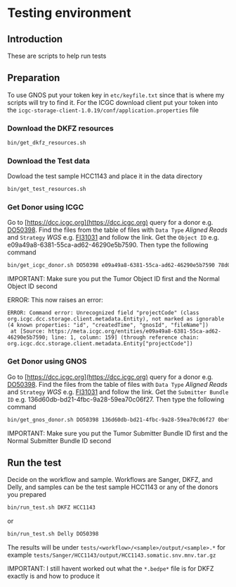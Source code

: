# Testing environment

## Introduction

These are scripts to help run tests

## Preparation

To use GNOS put your token key in `etc/keyfile.txt` since that is where my scripts will try to find it. For the ICGC download client put your token into the ```icgc-storage-client-1.0.19/conf/application.properties``` file

### Download the DKFZ resources

```sh
bin/get_dkfz_resources.sh
```

### Download the Test data

Dowload the test sample HCC1143 and place it in the data directory

```sh
bin/get_test_resources.sh
```
### Get Donor using ICGC

Go to [https://dcc.icgc.org](https://dcc.icgc.org) query for a donor e.g. [DO50398](https://dcc.icgc.org/donors/DO50398). Find the files from the
table of files with `Data Type` *Aligned Reads* and `Strategy` *WGS* e.g. [FI31031](https://dcc.icgc.org/repositories/files/FI31031) and follow the link.
Get the `Object ID` e.g. e09a49a8-6381-55ca-ad62-46290e5b7590. Then type the following command

```sh
bin/get_icgc_donor.sh DO50398 e09a49a8-6381-55ca-ad62-46290e5b7590 78d071c5-a0f5-5bd1-8e05-9850bf326e93
```

IMPORTANT: Make sure you put the Tumor Object ID first and the Normal Object ID second

ERROR: This now raises an error:

```
ERROR: Command error: Unrecognized field "projectCode" (class org.icgc.dcc.storage.client.metadata.Entity), not marked as ignorable (4 known properties: "id", "createdTime", "gnosId", "fileName"])
 at [Source: https://meta.icgc.org/entities/e09a49a8-6381-55ca-ad62-46290e5b7590; line: 1, column: 159] (through reference chain: org.icgc.dcc.storage.client.metadata.Entity["projectCode"])
```

### Get Donor using GNOS

Go to [https://dcc.icgc.org](https://dcc.icgc.org) query for a donor e.g. [DO50398](https://dcc.icgc.org/donors/DO50398). Find the files from the
table of files with `Data Type` *Aligned Reads* and `Strategy` *WGS* e.g. [FI31031](https://dcc.icgc.org/repositories/files/FI31031) and follow the link.
Get the `Submitter Bundle ID` e.g. 136d60db-bd21-4fbc-9a28-59ea70c06f27. Then type the following command

```sh
bin/get_gnos_donor.sh DO50398 136d60db-bd21-4fbc-9a28-59ea70c06f27 0bef43a2-352a-42c6-99ff-d97e2675a527
```

IMPORTANT: Make sure you put the Tumor Submitter Bundle ID first and the Normal Submitter Bundle ID second

## Run the test

Decide on the workflow and sample. Workflows are Sanger, DKFZ, and Delly, and samples can be the test sample HCC1143 or any of the donors you prepared

```sh
bin/run_test.sh DKFZ HCC1143
```

or

```sh
bin/run_test.sh Delly DO50398
```

The results will be under `tests/<workflow>/<sample>/output/<sample>.*` for example `tests/Sanger/HCC1143/output/HCC1143.somatic.snv.mnv.tar.gz`

IMPORTANT: I still havent worked out what the `*.bedpe*` file is for DKFZ exactly is and how to produce it

